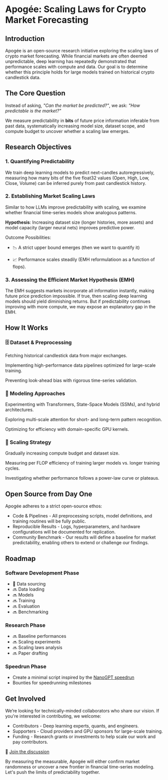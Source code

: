 # Apogée: Scaling Laws for Crypto Market Forecasting

## Introduction

Apogée is an open-source research initiative exploring the scaling laws of crypto market forecasting. While financial markets are often deemed unpredictable, deep learning has repeatedly demonstrated that performance scales with compute and data. Our goal is to determine whether this principle holds for large models trained on historical crypto candlestick data.

## The Core Question

Instead of asking, *"Can the market be predicted?"*, we ask:
*"How predictable is the market?"*

We measure predictability in **bits** of future price information inferable from past data, systematically increasing model size, dataset scope, and compute budget to uncover whether a scaling law emerges.

## Research Objectives

### 1. Quantifying Predictability

We train deep learning models to predict next-candles autoregressively, measuring how many bits of the five float32 values (Open, High, Low, Close, Volume) can be inferred purely from past candlestick history.

### 2. Establishing Market Scaling Laws

Similar to how LLMs improve predictability with scaling, we examine whether financial time-series models show analogous patterns.

**Hypothesis**: Increasing dataset size (longer histories, more assets) and model capacity (larger neural nets) improves predictive power.

Outcome Possibilities:

* 📉 A strict upper bound emerges (then we want to quantify it)

* 📈 Performance scales steadily (EMH reformulatioon as a function of flops).

### 3. Assessing the Efficient Market Hypothesis (EMH)

The EMH suggests markets incorporate all information instantly, making future price prediction impossible. If true, then scaling deep learning models should yield diminishing returns. But if predictability continues improving with more compute, we may expose an explanatory gap in the EMH.

## How It Works

### 🗄 Dataset & Preprocessing

Fetching historical candlestick data from major exchanges.

Implementing high-performance data pipelines optimized for large-scale training.

Preventing look-ahead bias with rigorous time-series validation.

### 🤖 Modeling Approaches

Experimenting with Transformers, State-Space Models (SSMs), and hybrid architectures.

Exploring multi-scale attention for short- and long-term pattern recognition.

Optimizing for efficiency with domain-specific GPU kernels.

### 🚀 Scaling Strategy

Gradually increasing compute budget and dataset size.

Measuring per FLOP efficiency of training larger models vs. longer training cycles.

Investigating whether performance follows a power-law curve or plateaus.

## Open Source from Day One

Apogée adheres to a strict open-source ethos:
* Code & Pipelines - All preprocessing scripts, model definitions, and training routines will be fully public.
* Reproducible Results - Logs, hyperparameters, and hardware configurations will be documented for replication.
* Community Benchmark - Our results will define a baseline for market predictability, enabling others to extend or challenge our findings.

## Roadmap

### Software Development Phase
- 🚧 Data sourcing
- 🔜 Data loading
- 🔜 Models
- 🔜 Training
- 🔜 Evaluation
- 🔜 Benchmarking

### Research Phase
- 🔜 Baseline performances
- 🔜 Scaling experiments
- 🔜 Scaling laws analysis
- 🔜 Paper drafting

### Speedrun Phase
- Create a minimal script inspired by the [NanoGPT speedrun](https://github.com/KellerJordan/modded-nanogpt)
- Bounties for speedrunning milestones

## Get Involved

We’re looking for technically-minded collaborators who share our vision. If you're interested in contributing, we welcome:
- Contributors - Deep learning experts, quants, and engineers.
- Supporters - Cloud providers and GPU sponsors for large-scale training.
- Funding - Research grants or investments to help scale our work and pay contributors.

📌 [Join the discussion](https://t.me/DuonLabs)

By measuring the measurable, Apogée will either confirm market randomness or uncover a new frontier in financial time-series modeling. Let's push the limits of predictability together.

